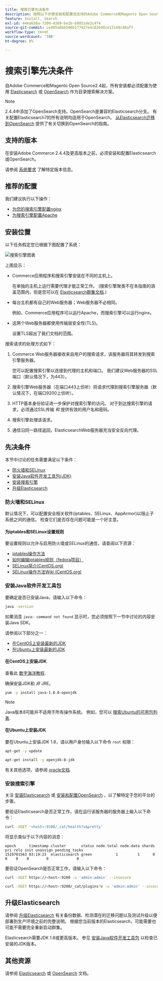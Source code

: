 ```yaml
---
title: 搜索引擎先决条件
description: 按照以下步骤安装和配置受支持的Adobe Commerce和Magento Open Source本地安装的搜索引擎软件。
feature: Install, Search
exl-id: 44ea638a-7200-4269-be1b-b0851de2c4f4
source-git-commit: ce405a6bb548b177427e4c02640ce13149c48aff
workflow-type: tm+mt
source-wordcount: '786'
ht-degree: 0%

---
```


# 搜索引擎先决条件

自Adobe Commerce和Magento Open Source2.4起，所有安装都必须配置为使用 [Elasticsearch](https://www.elastic.co) 或 [OpenSearch](https://opensearch.org/) 作为目录搜索解决方案。

>[!NOTE]
>
>2.4.4中添加了OpenSearch支持。OpenSearch是兼容的Elasticsearch分支。 有关配置Elasticsearch7的所有说明均适用于OpenSearch。 [从Elasticsearch迁移到OpenSearch](../../../upgrade/prepare/opensearch-migration.md) 提供了有关切换到OpenSearch的指南。

## 支持的版本

在安装Adobe Commerce 2.4.4及更高版本之前，必须安装和配置Elasticsearch或OpenSearch。

请参阅 [系统要求](../../system-requirements.md) 了解特定版本信息。

## 推荐的配置

我们建议执行以下操作：

* [为您的搜索引擎配置nginx](configure-nginx.md)
* [为搜索引擎配置Apache](configure-apache.md)

## 安装位置

以下任务假定您已根据下图配置了系统：

![搜索引擎图表](../../../assets/installation/search-engine-config.svg)

上图显示：

* Commerce应用程序和搜索引擎安装在不同的主机上。

  在单独的主机上运行需要代理才能正常工作。 (搜索引擎聚类不在本指南的涵盖范围内，但是您可以在 [Elasticsearch群集文档](https://www.elastic.co/guide/en/elasticsearch/guide/current/distributed-cluster.html).)

* 每台主机都有自己的Web服务器；Web服务器不必相同。

  例如，Commerce应用程序可以运行Apache，而搜索引擎可以运行nginx。

* 这两个Web服务器都使用传输层安全性(TLS)。

  设置TLS超出了我们文档的范围。

搜索请求的处理方式如下：

1. Commerce Web服务器接收来自用户的搜索请求，该服务器将其转发到搜索引擎服务器。

   您可以配置搜索引擎以连接到代理的主机和端口。 我们建议Web服务器的SSL端口（默认情况下，为443）。

1. 搜索引擎Web服务器（在端口443上侦听）将请求代理到搜索引擎服务器（默认情况下，在端口9200上侦听）。

1. HTTP基本身份验证进一步保护对搜索引擎的访问。 对于到达搜索引擎的请求，必须通过SSL传输 *和* 提供有效的用户名和密码。

1. 搜索引擎处理该请求。

1. 通信沿同一路径返回，ElasticsearchWeb服务器充当安全反向代理。

## 先决条件

本节中讨论的任务需要满足以下条件：

* [防火墙和SELinux](#firewall-and-selinux)
* [安装Java软件开发工具包(JDK)](#install-the-java-software-development-kit)
* [安装搜索引擎](#install-the-search-engine)
* [升级Elasticsearch](#upgrading-elasticsearch)

### 防火墙和SELinux

默认情况下，可以配置安全相关软件(iptables、SELinux、AppArmor)以阻止子系统之间的通信。 检查它们是否存在问题可能是一个好主意。

#### 为iptables和SELinux设置规则

要设置规则以允许与启用防火墙或SELinux的通信，请查阅以下资源：

* [iptables操作方法](https://help.ubuntu.com/community/IptablesHowTo)
* [如何编辑iptables规则（fedora项目）](https://fedoraproject.org/wiki/How_to_edit_iptables_rules)
* [SELinux简介(CentOS.org)](https://www.centos.org)
* [SELinux操作方法Wiki (CentOS.org)](https://wiki.centos.org/HowTos/SELinux)

### 安装Java软件开发工具包

要确定是否已安装Java，请输入以下命令：

```bash
java -version
```

如果消息 `java: command not found` 显示时，您必须按照下一节中讨论的内容安装Java SDK。

请参阅以下部分之一：

* [在CentOS上安装最新的JDK](#install-the-jdk-on-centos)
* [在Ubuntu上安装最新的JDK](#install-the-jdk-on-ubuntu)

#### 在CentOS上安装JDK

查看此 [数字海洋教程](https://www.digitalocean.com/community/tutorials/how-to-install-java-on-centos-and-fedora#install-oracle-java-8).

确保安装JDK和 *非* JRE。

```bash
yum -y install java-1.8.0-openjdk
```

>[!NOTE]
>
>Java版本8可能并不适用于所有操作系统。 例如，您可以 [搜索Ubuntu的可用包列表](https://packages.ubuntu.com/).

#### 在Ubuntu上安装JDK

要在Ubuntu上安装JDK 1.8，请以用户身份输入以下命令 `root` 权限：

```bash
apt-get -y update
```

```bash
apt-get install -y openjdk-8-jdk
```

有关其他选项，请参阅 [oracle文档](https://docs.oracle.com/javase/8/docs/technotes/guides/install/install_overview.html).

### 安装搜索引擎

关注 [安装Elasticsearch](https://www.elastic.co/guide/en/elasticsearch/reference/current/install-elasticsearch.html) 或 [安装和配置OpenSearch](https://opensearch.org/docs/latest/opensearch/install/index/) ，以了解特定于您的平台的步骤。

要验证Elasticsearch是否正常工作，请在运行该服务器的服务器上输入以下命令：

```bash
curl -XGET '<host>:9200/_cat/health?v&pretty'
```

将显示类似于以下内容的消息：

```terminal
epoch      timestamp cluster       status node.total node.data shards pri relo init unassign pending_tasks
1519701563 03:19:23  elasticsearch green           1         1      0   0    0    0        0             0
```

要验证OpenSearch是否正常工作，请输入以下命令：

```bash
curl -XGET https://<host>:9200 -u 'admin:admin' --insecure
```

```bash
curl -XGET https://<host>:9200/_cat/plugins?v -u 'admin:admin' --insecure
```

## 升级Elasticsearch

请参阅 [升级Elasticsearch](https://www.elastic.co/guide/en/elasticsearch/reference/current/setup-upgrade.html) 有关备份数据、检测潜在的迁移问题以及测试升级以便部署到生产环境之前的完整说明。 根据您当前版本的Elasticsearch，可能需要也可能不需要完全重新启动群集。

Elasticsearch需要JDK 1.8或更高版本。 参见 [安装Java软件开发工具包](#install-the-java-software-development-kit) 以检查已安装的JDK版本。

## 其他资源

请参阅 [Elasticsearch](https://www.elastic.co/guide/en/elasticsearch/reference/current/index.html) 或 [OpenSearch](https://opensearch.org/docs/latest/) 文档。
